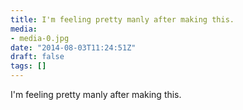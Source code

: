 ```yaml
---
title: I'm feeling pretty manly after making this.
media:
- media-0.jpg
date: "2014-08-03T11:24:51Z"
draft: false
tags: []
---
```

I'm feeling pretty manly after making this.
